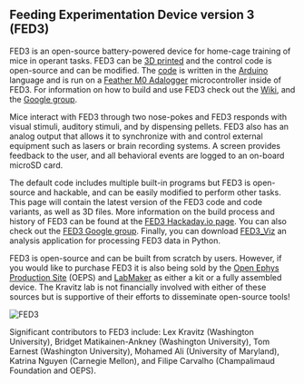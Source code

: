 ## Feeding Experimentation Device version 3 (FED3)

FED3 is an open-source battery-powered device for home-cage training of mice in operant tasks. FED3 can be [3D printed](https://github.com/KravitzLabDevices/FED3/tree/main/3Dfiles) and the control code is open-source and can be modified. The [code](https://github.com/KravitzLabDevices/FED3/tree/main/ArduinoCode) is written in the [Arduino](https://www.arduino.cc/) language and is run on a [Feather M0 Adalogger](https://www.adafruit.com/product/2796) microcontroller inside of FED3.  For information on how to build and use FED3 check out the [Wiki](https://github.com/KravitzLabDevices/FED3/wiki), and the [Google group](https://groups.google.com/forum/#!forum/fedforum).

Mice interact with FED3 through two nose-pokes and FED3 responds with visual stimuli, auditory stimuli, and by dispensing pellets. FED3 also has an analog output that allows it to synchronize with and control external equipment such as lasers or brain recording systems. A screen provides feedback to the user, and all behavioral events are logged to an on-board microSD card. 

The default code includes multiple built-in programs but FED3 is open-source and hackable, and can be easily modified to perform other tasks. This page will contain the latest version of the FED3 code and code variants, as well as 3D files.  More information on the build process and history of FED3 can be found at the [FED3 Hackaday.io page](https://hackaday.io/project/106885-feeding-experimentation-device-3-fed3).  You can also check out the [FED3 Google group](https://groups.google.com/forum/#!forum/fedforum). Finally, you can download [FED3_Viz](https://github.com/KravitzLabAnalyses/FED3_Viz) an analysis application for processing FED3 data in Python.

FED3 is open-source and can be built from scratch by users. However, if you would like to purchase FED3 it is also being sold by the [Open Ephys Production Site](https://open-ephys.org/fed3/fed3) (OEPS) and [LabMaker](https://www.labmaker.org/collections/neuroscience/products/fed3-feeding-device) as either a kit or a fully assembled device. The Kravitz lab is not financially involved with either of these sources but is supportive of their efforts to disseminate open-source tools!

![FED3](https://raw.githubusercontent.com/KravitzLabDevices/FED3/main/photos/FED3_rotation.gif)

Significant contributors to FED3 include:
Lex Kravitz (Washington University), Bridget Matikainen-Ankney (Washington University), Tom Earnest (Washington University), Mohamed Ali (University of Maryland), Katrina Nguyen (Carnegie Mellon), and Filipe Carvalho (Champalimaud Foundation and OEPS).
